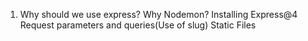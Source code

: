 1. Why should we use express?
Why Nodemon?
Installing Express@4
Request parameters and queries(Use of slug)
Static Files